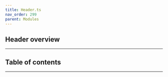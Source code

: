 ```yaml
---
title: Header.ts
nav_order: 299
parent: Modules
---
```


## Header overview

---

<h2 class="text-delta">Table of contents</h2>

---
